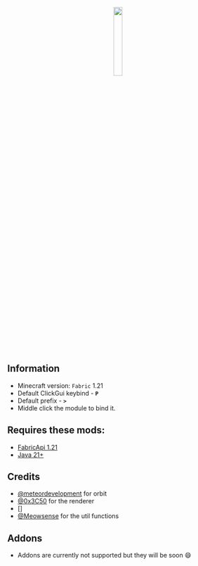 <p align="center">
    <img src="https://cdn.discordapp.com/icons/1382158104900403315/a87dcdbd42b2b467415cddc562875307.png?size=512&quality=lossless" style="width: 20%">
</p>


## Information

- Minecraft version: ```Fabric``` 1.21
- Default ClickGui keybind - **```P```**
- Default prefix - **```>```**
- Middle click the module to bind it.

## Requires these mods:

- [FabricApi 1.21](https://www.curseforge.com/minecraft/mc-mods/fabric-api/files/5531908)
- [Java 21+](https://www.oracle.com/java/technologies/javase/jdk21-archive-downloads.html)

## Credits
- [@meteordevelopment](https://github.com/MeteorDevelopment/orbit) for orbit
- [@0x3C50](https://github.com/0x3C50/Renderer) for the renderer
- []
- [@Meowsense](https://github.com/cattyyq/Meowsense/tree/main/src/main/java/dev/hez/meowsense/utils/mc) for the util functions

## Addons
- Addons are currently not supported but they will be soon 😄
